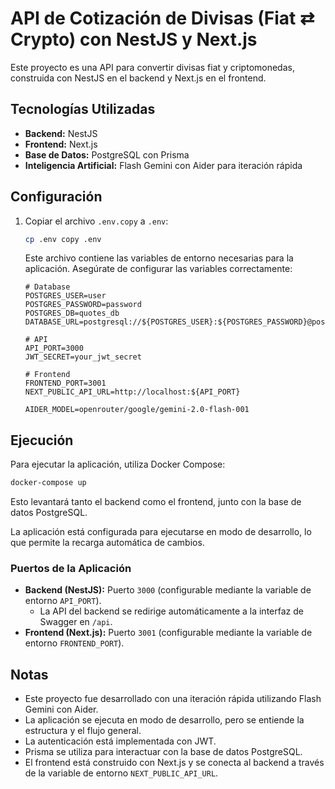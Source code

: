 # API de Cotización de Divisas (Fiat ⇄ Crypto) con NestJS y Next.js

Este proyecto es una API para convertir divisas fiat y criptomonedas, construida con NestJS en el backend y Next.js en el frontend.

## Tecnologías Utilizadas

- **Backend:** NestJS
- **Frontend:** Next.js
- **Base de Datos:** PostgreSQL con Prisma
- **Inteligencia Artificial:** Flash Gemini con Aider para iteración rápida

## Configuración

1.  Copiar el archivo `.env.copy` a `.env`:

    ```bash
    cp .env copy .env
    ```

    Este archivo contiene las variables de entorno necesarias para la aplicación. Asegúrate de configurar las variables correctamente:

    ```
    # Database
    POSTGRES_USER=user
    POSTGRES_PASSWORD=password
    POSTGRES_DB=quotes_db
    DATABASE_URL=postgresql://${POSTGRES_USER}:${POSTGRES_PASSWORD}@postgres:5432/${POSTGRES_DB}

    # API
    API_PORT=3000
    JWT_SECRET=your_jwt_secret

    # Frontend
    FRONTEND_PORT=3001
    NEXT_PUBLIC_API_URL=http://localhost:${API_PORT}

    AIDER_MODEL=openrouter/google/gemini-2.0-flash-001
    ```

## Ejecución

Para ejecutar la aplicación, utiliza Docker Compose:

```bash
docker-compose up
```

Esto levantará tanto el backend como el frontend, junto con la base de datos PostgreSQL.

La aplicación está configurada para ejecutarse en modo de desarrollo, lo que permite la recarga automática de cambios.

### Puertos de la Aplicación

- **Backend (NestJS):** Puerto `3000` (configurable mediante la variable de entorno `API_PORT`).
  - La API del backend se redirige automáticamente a la interfaz de Swagger en `/api`.
- **Frontend (Next.js):** Puerto `3001` (configurable mediante la variable de entorno `FRONTEND_PORT`).

## Notas

- Este proyecto fue desarrollado con una iteración rápida utilizando Flash Gemini con Aider.
- La aplicación se ejecuta en modo de desarrollo, pero se entiende la estructura y el flujo general.
- La autenticación está implementada con JWT.
- Prisma se utiliza para interactuar con la base de datos PostgreSQL.
- El frontend está construido con Next.js y se conecta al backend a través de la variable de entorno `NEXT_PUBLIC_API_URL`.
